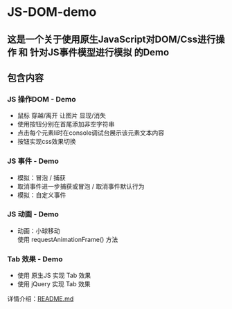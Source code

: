 # JS-DOM-demo
## 这是一个关于使用原生JavaScript对DOM/Css进行操作 和 针对JS事件模型进行模拟 的Demo
## 包含内容
### JS 操作DOM - Demo
 - 鼠标 穿越/离开 让图片 显现/消失
 - 使用按钮分别在首尾添加非空字符串
 - 点击每个元素li时在console调试台展示该元素文本内容
 - 按钮实现css效果切换

### JS 事件 - Demo
 - 模拟：冒泡 / 捕获
 - 取消事件进一步捕获或冒泡 / 取消事件默认行为
 - 模拟：自定义事件

### JS 动画 - Demo
 - 动画：小球移动<br>
   使用 requestAnimationFrame() 方法

### Tab 效果 - Demo
 - 使用 原生JS 实现 Tab 效果
 - 使用 jQuery 实现 Tab 效果

 详情介绍：[README.md](https://github.com/evenyao/JS-DOM-demo/tree/master/Tab%E6%95%88%E6%9E%9C-demo)
